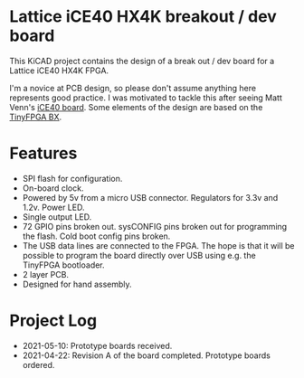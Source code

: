 # Lattice iCE40 HX4K breakout / dev board

This KiCAD project contains the design of a break out / dev board for
a Lattice iCE40 HX4K FPGA.

I'm a novice at PCB design, so please don't assume anything here
represents good practice. I was motivated to tackle this after seeing
Matt Venn's [iCE40 board](https://github.com/mattvenn/first-fpga-pcb).
Some elements of the design are based on
the [TinyFPGA BX](https://github.com/tinyfpga/TinyFPGA-BX).

# Features

* SPI flash for configuration.
* On-board clock.
* Powered by 5v from a micro USB connector. Regulators for 3.3v and
  1.2v. Power LED.
* Single output LED.
* 72 GPIO pins broken out. sysCONFIG pins broken out for programming
  the flash. Cold boot config pins broken.
* The USB data lines are connected to the FPGA. The hope is that it
  will be possible to program the board directly over USB using e.g.
  the TinyFPGA bootloader.
* 2 layer PCB.
* Designed for hand assembly.

# Project Log

* 2021-05-10: Prototype boards received.
* 2021-04-22: Revision A of the board completed. Prototype boards
  ordered.
